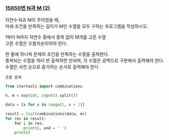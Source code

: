 ### [15650번 N과 M (2)](https://www.acmicpc.net/problem/15650)

자연수 N과 M이 주어졌을 때,  
아래 조건을 만족하는 길이가 M인 수열을 모두 구하는 프로그램을 작성하시오.

1부터 N까지 자연수 중에서 중복 없이 M개를 고른 수열  
고른 수열은 오름차순이어야 한다.

한 줄에 하나씩 문제의 조건을 만족하는 수열을 출력한다.  
중복되는 수열을 여러 번 출력하면 안되며, 각 수열은 공백으로 구분해서 출력해야 한다.  
수열은 사전 순으로 증가하는 순서로 출력해야 한다.

```text
조합 문제
```

```python
from itertools import combinations

n, m = map(int, input().split())

data = [x for x in range(1, n + 1)]

result = list(combinations(data, m))
for res in result:
    for i in res:
        print(i, end = ' ')
    print()
```
